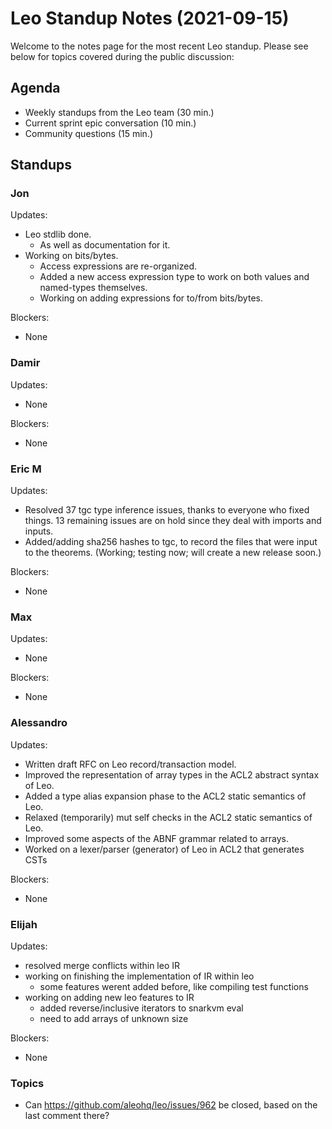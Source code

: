 # Leo Standup Notes (2021-09-15)

Welcome to the notes page for the most recent Leo standup. Please see below for topics covered during the public discussion:

## Agenda

* Weekly standups from the Leo team (30 min.)
* Current sprint epic conversation (10 min.)
* Community questions (15 min.)

## Standups

### Jon

Updates:

* Leo stdlib done.
  * As well as documentation for it.
* Working on bits/bytes.
  * Access expressions are re-organized.
  * Added a new access expression type to work on both values and named-types themselves.
  * Working on adding expressions for to/from bits/bytes.

Blockers:

* None

### Damir

Updates:

* None

Blockers:

* None

### Eric M

Updates:

* Resolved 37 tgc type inference issues, thanks to everyone who fixed things.
  13 remaining issues are on hold since they deal with imports and inputs.
* Added/adding sha256 hashes to tgc, to record the files that were input to the theorems.
  (Working; testing now; will create a new release soon.)

Blockers:

* None

### Max

Updates:

* None

Blockers:

* None

### Alessandro

Updates:

* Written draft RFC on Leo record/transaction model.
* Improved the representation of array types in the ACL2 abstract syntax of Leo.
* Added a type alias expansion phase to the ACL2 static semantics of Leo.
* Relaxed (temporarily) mut self checks in the ACL2 static semantics of Leo.
* Improved some aspects of the ABNF grammar related to arrays.
* Worked on a lexer/parser (generator) of Leo in ACL2 that generates CSTs

Blockers:

* None

### Elijah

Updates:

* resolved merge conflicts within leo IR
* working on finishing the implementation of IR within leo
    * some features werent added before, like compiling test functions
* working on adding new leo features to IR
    * added reverse/inclusive iterators to snarkvm eval
    * need to add arrays of unknown size

Blockers:

* None

### Topics

* Can https://github.com/aleohq/leo/issues/962 be closed, based on the last comment there?
